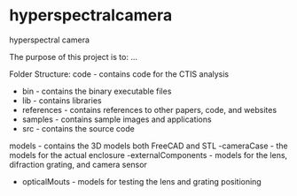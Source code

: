 # hyperspectralcamera
hyperspectral camera

The purpose of this project is to:
...

Folder Structure:
code - contains code for the CTIS analysis
- bin - contains the binary executable files
- lib - contains libraries
- references - contains references to other papers, code, and websites
- samples - contains sample images and applications
- src - contains the source code

models - contains the 3D models both FreeCAD and STL
-cameraCase - the models for the actual enclosure
-externalComponents - models for the lens, difraction grating, and camera sensor
- opticalMouts - models for testing the lens and grating positioning
